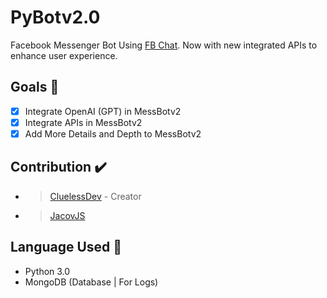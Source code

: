 # PyBotv2.0

Facebook Messenger Bot Using [FB Chat](https://fbchat.readthedocs.io/en/stable/index.html). Now with new integrated APIs to enhance user experience.

## Goals 📝

- [x] Integrate OpenAI (GPT) in MessBotv2
- [x] Integrate APIs in MessBotv2
- [x] Add More Details and Depth to MessBotv2

## Contribution ✔️

- > [CluelessDev](https://github.com/CluelessDev) - Creator
- > [JacovJS](https://github.com/JacovJS)

## Language Used 🚀

- Python 3.0
- MongoDB (Database | For Logs)
